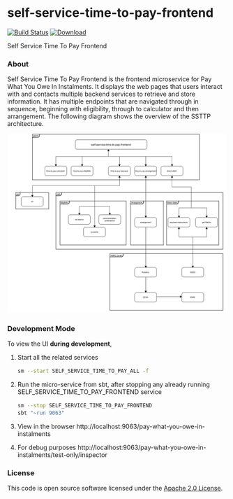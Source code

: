 # self-service-time-to-pay-frontend

[![Build Status](https://travis-ci.org/hmrc/self-service-time-to-pay-frontend.svg?branch=master)](https://travis-ci.org/hmrc/self-service-time-to-pay-frontend) [ ![Download](https://api.bintray.com/packages/hmrc/releases/self-service-time-to-pay-frontend/images/download.svg) ](https://bintray.com/hmrc/releases/self-service-time-to-pay-frontend/_latestVersion)

Self Service Time To Pay Frontend 


### About
Self Service Time To Pay Frontend is the frontend microservice for Pay What You Owe In Instalments.
It displays the web pages that users interact with and contacts multiple backend services to retrieve and store information.
It has multiple endpoints that are navigated through in sequence, beginning with eligibility, through to calculator and then arrangement.
The following diagram shows the overview of the SSTTP architecture.

<a href="https://github.com/hmrc/self-service-time-to-pay-frontend">
    <p align="center">
      <img src="https://raw.githubusercontent.com/hmrc/self-service-time-to-pay-frontend/master/public/ServiceOverview.png" alt="ServiceOverview">
    </p>
</a>

### Development Mode

To view the UI **during development**,

1. Start all the related services
    ```bash
    sm --start SELF_SERVICE_TIME_TO_PAY_ALL -f
    ```

2. Run the micro-service from sbt, after stopping any already running SELF_SERVICE_TIME_TO_PAY_FRONTEND service
    ```bash
    sm --stop SELF_SERVICE_TIME_TO_PAY_FRONTEND
    sbt "~run 9063"
    ```
    
3. View in the browser
 http://localhost:9063/pay-what-you-owe-in-instalments

4. For debug purposes
  http://localhost:9063/pay-what-you-owe-in-instalments/test-only/inspector


### License

This code is open source software licensed under the [Apache 2.0 License]("http://www.apache.org/licenses/LICENSE-2.0.html").



